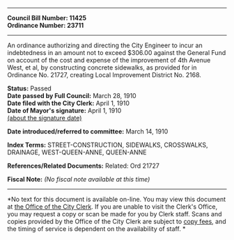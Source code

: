 * * * * *  
  
**Council Bill Number: [](#h0)[](#h2)11425**   
**Ordinance Number: 23711**  
  
* * * * *  
  
An ordinance authorizing and directing the City Engineer to incur an indebtedness in an amount not to exceed $306.00 against the General Fund on account of the cost and expense of the improvement of 4th Avenue West, et al, by constructing concrete sidewalks, as provided for in Ordinance No. 21727, creating Local Improvement District No. 2168.  
  
**Status:** Passed   
**Date passed by Full Council:** March 28, 1910   
**Date filed with the City Clerk:** April 1, 1910   
**Date of Mayor's signature:** April 1, 1910   
[(about the signature date)](/~public/approvaldate.htm)   
  
  
**Date introduced/referred to committee:** March 14, 1910   
  
**Index Terms:** STREET-CONSTRUCTION, SIDEWALKS, CROSSWALKS, DRAINAGE, WEST-QUEEN-ANNE, QUEEN-ANNE  
  
**References/Related Documents:** Related: Ord 21727  
  
**Fiscal Note:** *(No fiscal note available at this time)*  
  
* * * * *  
  
*No text for this document is available on-line. You may view this document at [the Office of the City Clerk](http://www.seattle.gov/leg/clerk/contactUs.htm). If you are unable to visit the Clerk's Office, you may request a copy or scan be made for you by Clerk staff. Scans and copies provided by the Office of the City Clerk are subject to [copy fees](http://clerk.seattle.gov/~public/clerkfees.htm), and the timing of service is dependent on the availability of staff. *  
  
  
